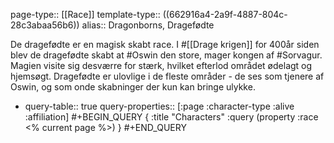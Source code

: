 page-type:: [[Race]]
template-type:: ((662916a4-2a9f-4887-804c-28c3abaa56b6))
alias:: Dragonborns, Dragefødte

De dragefødte er en magisk skabt race.
I #[[Drage krigen]] for 400år siden blev de dragefødte skabt at #Oswin den store, mager kongen af #Sorvagur.
Magien visite sig desværre for stærk, hvilket efterlod området ødelagt og hjemsøgt.
Dragefødte er ulovlige i de fleste områder - de ses som tjenere af Oswin, og som onde skabninger der kun kan bringe ulykke.

- query-table:: true
  query-properties:: [:page :character-type :alive :affiliation]
  #+BEGIN_QUERY
  {
  :title "Characters"
  :query (property :race <% current page %>)
  }
  #+END_QUERY
